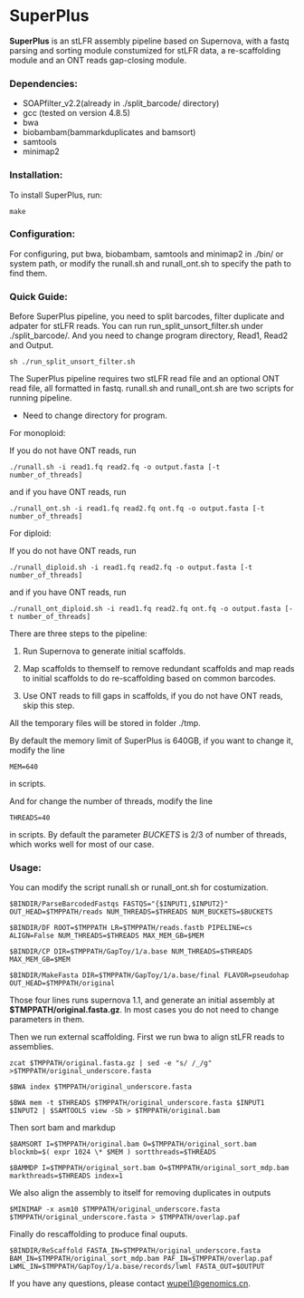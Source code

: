 # SuperPlus

**SuperPlus** is an stLFR assembly pipeline based on Supernova, with a fastq parsing and sorting module constumized for stLFR data, a re-scaffolding module and an ONT reads gap-closing module. 

### Dependencies:

* SOAPfilter_v2.2(already in ./split_barcode/ directory)
* gcc (tested on version 4.8.5)
* bwa
* biobambam(bammarkduplicates and bamsort)
* samtools
* minimap2

### Installation: 

To install SuperPlus, run:
```
make
```
### Configuration:

For configuring, put bwa, biobambam, samtools and minimap2 in ./bin/ or system path, or modify the runall.sh and runall_ont.sh to specify the path to find them.

### Quick Guide:

Before SuperPlus pipeline, you need to split barcodes, filter duplicate and adpater for stLFR reads. You can run run_split_unsort_filter.sh under ./split_barcode/. And you need to change program directory, Read1, Read2 and Output.
```
sh ./run_split_unsort_filter.sh
```

The SuperPlus pipeline requires two stLFR read file and an optional ONT read file, all formatted in fastq. runall.sh and runall_ont.sh are two scripts for running pipeline.

* Need to change directory for program.

For monoploid:

If you do not have ONT reads, run
```
./runall.sh -i read1.fq read2.fq -o output.fasta [-t number_of_threads]
```
and if you have ONT reads, run
```
./runall_ont.sh -i read1.fq read2.fq ont.fq -o output.fasta [-t number_of_threads]
```

For diploid:

If you do not have ONT reads, run
```
./runall_diploid.sh -i read1.fq read2.fq -o output.fasta [-t number_of_threads]
```
and if you have ONT reads, run
```
./runall_ont_diploid.sh -i read1.fq read2.fq ont.fq -o output.fasta [-t number_of_threads]
```

There are three steps to the pipeline:

1. Run Supernova to generate initial scaffolds.

2. Map scaffolds to themself to remove redundant scaffolds and map reads to initial scaffolds to do re-scaffolding based on common barcodes.

3. Use ONT reads to fill gaps in scaffolds, if you do not have ONT reads, skip this step.

All the temporary files will be stored in folder ./tmp. 

By default the memory limit of SuperPlus is 640GB, if you want to change it, modify the line 
```
MEM=640
```
in scripts.

And for change the number of threads, modify the line 
```
THREADS=40
```
in scripts. By default the parameter *BUCKETS* is 2/3 of number of threads, which works well for most of our case.


### Usage:

You can modify the script runall.sh or runall_ont.sh for costumization.

```
$BINDIR/ParseBarcodedFastqs FASTQS="{$INPUT1,$INPUT2}" OUT_HEAD=$TMPPATH/reads NUM_THREADS=$THREADS NUM_BUCKETS=$BUCKETS

$BINDIR/DF ROOT=$TMPPATH LR=$TMPPATH/reads.fastb PIPELINE=cs ALIGN=False NUM_THREADS=$THREADS MAX_MEM_GB=$MEM

$BINDIR/CP DIR=$TMPPATH/GapToy/1/a.base NUM_THREADS=$THREADS MAX_MEM_GB=$MEM

$BINDIR/MakeFasta DIR=$TMPPATH/GapToy/1/a.base/final FLAVOR=pseudohap OUT_HEAD=$TMPPATH/original
```

Those four lines runs supernova 1.1, and generate an initial assembly at **$TMPPATH/original.fasta.gz**. In most cases you do not need to change parameters in them. 


Then we run external scaffolding. First we run bwa to align stLFR reads to assemblies.

```
zcat $TMPPATH/original.fasta.gz | sed -e "s/ /_/g" >$TMPPATH/original_underscore.fasta

$BWA index $TMPPATH/original_underscore.fasta

$BWA mem -t $THREADS $TMPPATH/original_underscore.fasta $INPUT1 $INPUT2 | $SAMTOOLS view -Sb > $TMPPATH/original.bam
```

Then sort bam and markdup

```
$BAMSORT I=$TMPPATH/original.bam O=$TMPPATH/original_sort.bam blockmb=$( expr 1024 \* $MEM ) sortthreads=$THREADS

$BAMMDP I=$TMPPATH/original_sort.bam O=$TMPPATH/original_sort_mdp.bam markthreads=$THREADS index=1
```

We also align the assembly to itself for removing duplicates in outputs

```
$MINIMAP -x asm10 $TMPPATH/original_underscore.fasta $TMPPATH/original_underscore.fasta > $TMPPATH/overlap.paf
```

Finally do rescaffolding to produce final ouputs.

```
$BINDIR/ReScaffold FASTA_IN=$TMPPATH/original_underscore.fasta BAM_IN=$TMPPATH/original_sort_mdp.bam PAF_IN=$TMPPATH/overlap.paf LWML_IN=$TMPPATH/GapToy/1/a.base/records/lwml FASTA_OUT=$OUTPUT
```

If you have any questions, please contact wupei1@genomics.cn.

